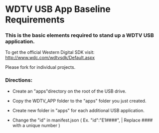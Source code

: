 # WDTV USB App Baseline Requirements

### This is the basic elements required to stand up a WDTV USB application.


To get the official Western Digital SDK visit: http://www.wdc.com/wdtvsdk/Default.aspx


Please fork for individual projects.

### Directions:

* Create an "apps"directory on the root of the USB drive.

* Copy the WDTV_APP folder to the "apps" folder you just created.

* Create new folder in "apps" for each additional USB application.

* Change the "id" in manifest.json ( Ex. "id":"E1####", | Replace #### with a unique number )

